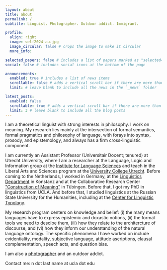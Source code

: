 ```yaml
---
layout: about
title: about
permalink: /
subtitle: Linguist. Photographer. Outdoor addict. Immigrant.

profile:
  align: right
  image: self2024-au.jpg
  image_circular: false # crops the image to make it circular
  more_info: 

selected_papers: false # includes a list of papers marked as "selected={true}"
social: false # includes social icons at the bottom of the page

announcements:
  enabled: true # includes a list of news items
  scrollable: false # adds a vertical scroll bar if there are more than 3 news items
  limit: # leave blank to include all the news in the `_news` folder

latest_posts:
  enabled: false
  scrollable: true # adds a vertical scroll bar if there are more than 3 new posts items
  limit: 3 # leave blank to include all the blog posts
---
```


I am a theoretical linguist with strong interests in philosophy. I work on meaning. My research lies mainly at the intersection of formal semantics, formal pragmatics and philosophy of language, with forays into syntax, prosody, and epistemology, and always has a firm cross-linguistic component.

I am currently an Assistant Professor (Universitair Docent; tenured) at Utrecht University, where I am a researcher at the Language, Logic and Information group at the [Institute for Language Sciences](https://www.uu.nl/en/research/institute-for-language-sciences) and teach in the Liberal Arts and Sciences program at the [University College Utrecht](https://www.uu.nl/en/organisation/university-college-utrecht). Before coming to the Netherlands, I worked in Germany, at the [Linguistics Department](http://ling.uni-konstanz.de/pages/index_en.html) in Konstanz and at the Collaborative Research Center ["Construction of Meaning"](https://uni-tuebingen.de/en/research/core-research/collaborative-research-centers/crc-833/) in Tübingen. Before that, I got my PhD in linguistics from UCLA. And before that, I studied linguistics at the Russian State University for the Humanities, including at the [Center for Linguistic Typology](https://www-rsuh-ru.translate.goog/education/il/structure/teaching-and-research-center-for-linguistic-typology/?_x_tr_sl=ru&_x_tr_tl=en&_x_tr_hl=en&_x_tr_pto=wapp).

My research program centers on knowledge and belief: (i) the many means languages have to express epistemic and doxastic notions, (ii) the formal tools we need to descibe them, (iii) how they relate to the architercture of discourse, and (vi) how they inform our understanding of the natural language ontology. The specific phenomena I have worked on include evidentiality, modality, subjective language, attitude ascriptions, clausal complementation, speech acts, and question bias.

I am also a [photographer](https://www.flickr.com/photos/57449897@N07/) and an outdoor addict.

Contact me: n dot last name at ucla dot edu
